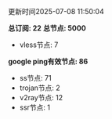 更新时间2025-07-08 11:50:04

**总订阅: 22**
**总节点: 5000**
- vless节点: 7

**google ping有效节点: 86**
- ss节点: 71
- trojan节点: 2
- v2ray节点: 12
- ssr节点: 1
